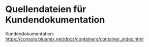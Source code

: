 # Quellendateien für Kundendokumentation

Kundendokumentation: https://console.bluemix.net/docs/containers/container_index.html


